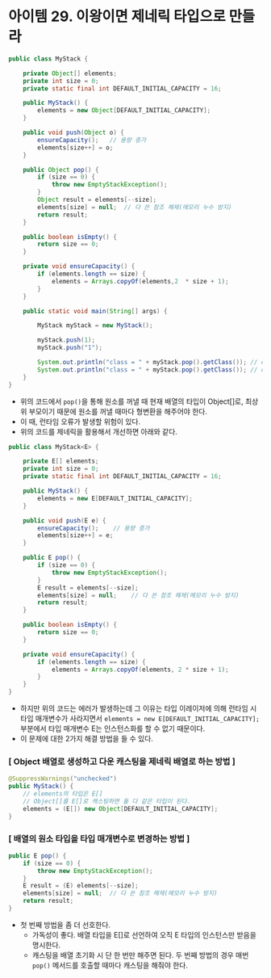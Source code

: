 # 아이템 29. 이왕이면 제네릭 타입으로 만들라

```java
public class MyStack {

	private Object[] elements;
	private int size = 0;
	private static final int DEFAULT_INITIAL_CAPACITY = 16;

	public MyStack() {
		elements = new Object[DEFAULT_INITIAL_CAPACITY];
	}

	public void push(Object o) {
		ensureCapacity();	// 용량 증가
		elements[size++] = o;
	}

	public Object pop() {
		if (size == 0) {
			throw new EmptyStackException();
		}
		Object result = elements[--size];
		elements[size] = null;	// 다 쓴 참조 해제(메모리 누수 방지)
		return result;
	}

	public boolean isEmpty() {
		return size == 0;
	}

	private void ensureCapacity() {
		if (elements.length == size) {
			elements = Arrays.copyOf(elements,2  * size + 1);
		}
	}

	public static void main(String[] args) {

		MyStack myStack = new MyStack();

		myStack.push(1);
		myStack.push("1");

		System.out.println("class = " + myStack.pop().getClass()); // class = class java.lang.String
		System.out.println("class = " + myStack.pop().getClass()); // class = class java.lang.Integer
	}
}
```

* 위의 코드에서 `pop()`을 통해 원소를 꺼낼 때 현재 배열의 타입이 Object[]로, 최상위 부모이기 때문에 원소를 꺼낼 때마다 형변환을 해주어야 한다.
* 이 때, 런타임 오류가 발생할 위험이 있다.
* 위의 코드를 제네릭을 활용해서 개선하면 아래와 같다.

```java
public class MyStack<E> {

	private E[] elements;
	private int size = 0;
	private static final int DEFAULT_INITIAL_CAPACITY = 16;

	public MyStack() {
		elements = new E[DEFAULT_INITIAL_CAPACITY];
	}

	public void push(E e) {
		ensureCapacity();    // 용량 증가
		elements[size++] = e;
	}

	public E pop() {
		if (size == 0) {
			throw new EmptyStackException();
		}
		E result = elements[--size];
		elements[size] = null;    // 다 쓴 참조 해제(메모리 누수 방지)
		return result;
	}

	public boolean isEmpty() {
		return size == 0;
	}

	private void ensureCapacity() {
		if (elements.length == size) {
			elements = Arrays.copyOf(elements, 2 * size + 1);
		}
	}
}
```

* 하지만 위의 코드는 에러가 발생하는데 그 이유는 타입 이레이저에 의해 런타임 시 타입 매개변수가 사라지면서 `elements = new E[DEFAULT_INITIAL_CAPACITY];` 부분에서 타입 매개변수 E는 인스턴스화를 할 수 없기 때문이다.
* 이 문제에 대한 2가지 해결 방법을 들 수 있다.

### [ Object 배열로 생성하고 다운 캐스팅을 제네릭 배열로 하는 방법 ]
```java
@SuppressWarnings("unchecked")
public MyStack() {
    // elements의 타입은 E[]
    // Object[]를 E[]로 캐스팅하면 둘 다 같은 타입이 된다.
    elements = (E[]) new Object[DEFAULT_INITIAL_CAPACITY];
}
```

### [ 배열의 원소 타입을 타입 매개변수로 변경하는 방법 ]

```java
public E pop() {
    if (size == 0) {
        throw new EmptyStackException();
    }
    E result = (E) elements[--size]; 
    elements[size] = null;	// 다 쓴 참조 해제(메모리 누수 방지)
    return result;
}
```

* 첫 번째 방법을 좀 더 선호한다.
  * 가독성이 좋다. 배열 타입을 E[]로 선언하여 오직 E 타입의 인스턴스만 받음을 명시한다.
  * 캐스팅을 배열 초기화 시 단 한 번만 해주면 된다. 두 번째 방법의 경우 매번 `pop()` 메서드를 호출할 때마다 캐스팅을 해줘야 한다.